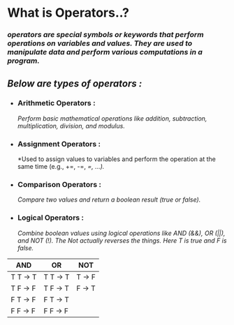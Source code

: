 # What is Operators..?
### *operators are special symbols or keywords that perform operations on variables and values. They are used to manipulate data and perform various computations in a program.*
## *Below are types of operators :*

- ### Arithmetic Operators :
  *Perform basic mathematical operations like addition, subtraction, multiplication, division, and modulus.*


- ### Assignment Operators :
  *Used to assign values to variables and perform the operation at the same time (e.g., +=, -=, *=, ...).*

    
- ### Comparison Operators :
  *Compare two values and return a boolean result (true or false).*

- ### Logical Operators :
  *Combine boolean values using logical operations like AND (&&), OR (||), and NOT (!).*
  *The Not actually reverses the things.*
  *Here T is true and F is false.*


|   AND    |    OR    |    NOT   |
|----------|----------|----------|
| T T -> T | T T -> T |  T -> F  |
| T F -> F | T F -> T |  F -> T  |
| F T -> F | F T -> T |
| F F -> F | F F -> F |
